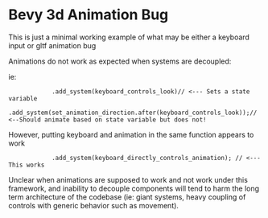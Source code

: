 # Bevy 3d Animation Bug

This is just a minimal working example of what may be either a keyboard input or gltf animation bug

Animations do not work as expected when systems are decoupled:

ie:
```
            .add_system(keyboard_controls_look)// <--- Sets a state variable
            .add_system(set_animation_direction.after(keyboard_controls_look));// <--Should animate based on state variable but does not!
```

However, putting keyboard and animation in the same function appears to work

```
            .add_system(keyboard_directly_controls_animation); // <--- This works

```

Unclear when animations are supposed to work and not work under this framework, and inability to decouple components will tend to harm the long term architecture of the codebase (ie: giant systems, heavy coupling of controls with generic behavior such as movement).